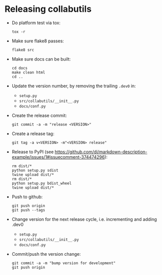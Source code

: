 
# Releasing collabutils

- Do platform test via tox:
  ```shell
  tox -r
  ```

- Make sure flake8 passes:
  ```shell
  flake8 src
  ```

- Make sure docs can be built:
  ```shell
  cd docs
  make clean html
  cd ..
  ```

- Update the version number, by removing the trailing `.dev0` in:
  - `setup.py`
  - `src/collabutils/__init__.py`
  - `docs/conf.py`

- Create the release commit:
  ```shell
  git commit -a -m "release <VERSION>"
  ```

- Create a release tag:
  ```shell
  git tag -a v<VERSION> -m"<VERSION> release"
  ```

- Release to PyPI (see https://github.com/di/markdown-description-example/issues/1#issuecomment-374474296):
  ```shell
  rm dist/*
  python setup.py sdist
  twine upload dist/*
  rm dist/*
  python setup.py bdist_wheel
  twine upload dist/*
  ```

- Push to github:
  ```shel
  git push origin
  git push --tags
  ```

- Change version for the next release cycle, i.e. incrementing and adding .dev0
  - `setup.py`
  - `src/collabutils/__init__.py`
  - `docs/conf.py`

- Commit/push the version change:
  ```shell
  git commit -a -m "bump version for development"
  git push origin
  ```
